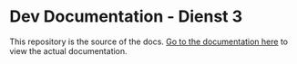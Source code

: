 # Dev Documentation - Dienst 3

This repository is the source of the docs. [Go to the documentation here](https://docs.dienst3.nl) to view the actual documentation.